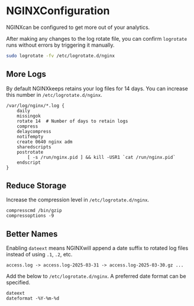 # NGINXConfiguration

NGINXcan be configured to get more out of your analytics.

After making any changes to the log rotate file, you can confirm `logrotate` runs without errors by triggering it manually.

```bash
sudo logrotate -fv /etc/logrotate.d/nginx
```

## More Logs

By default NGINXkeeps retains your log files for 14 days. You can increase this number in `/etc/logrotate.d/nginx`.

```nginx
/var/log/nginx/*.log {
    daily
    missingok
    rotate 14  # Number of days to retain logs
    compress
    delaycompress
    notifempty
    create 0640 nginx adm
    sharedscripts
    postrotate
        [ -s /run/nginx.pid ] && kill -USR1 `cat /run/nginx.pid`
    endscript
}
```

## Reduce Storage

Increase the compression level in `/etc/logrotate.d/nginx`.

```nginx
compresscmd /bin/gzip
compressoptions -9
```

## Better Names

Enabling `dateext` means NGINXwill append a date suffix to rotated log files instead of using `.1`, `.2`, etc.

```
access.log -> access.log-2025-03-31 -> access.log-2025-03-30.gz ...
```

Add the below to `/etc/logrotate.d/nginx`. A preferred date format can be specified.

```nginx
dateext
dateformat -%Y-%m-%d
```

<!-- ## Better Errors

```nginx
error_log /var/log/nginx/error.log warn;  # Levels: debug, info, notice, warn, error, crit, alert, emerg
``` -->

<!-- ## Better Logs -->

